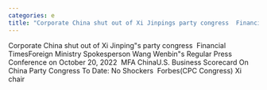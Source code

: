 ```yaml
---
categories: e
title: "Corporate China shut out of Xi Jinpings party congress  Financial Times"
---
```

Corporate China shut out of Xi Jinping"s party congress&nbsp;&nbsp;Financial TimesForeign Ministry Spokesperson Wang Wenbin"s Regular Press Conference on October 20, 2022&nbsp;&nbsp;MFA ChinaU.S. Business Scorecard On China Party Congress To Date: No Shockers&nbsp;&nbsp;Forbes(CPC Congress) Xi chair